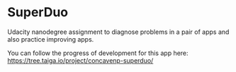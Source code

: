 # SuperDuo
Udacity nanodegree assignment to diagnose problems in a pair of apps and also practice improving apps.

You can follow the progress of development for this app here:  https://tree.taiga.io/project/concavenp-superduo/
